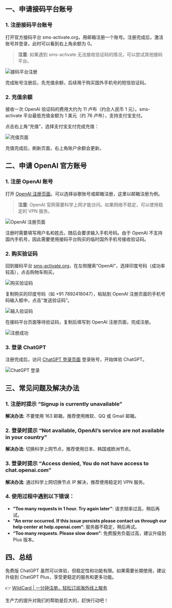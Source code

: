 ## 一、申请接码平台账号

### 1. 注册接码平台账号

打开官方接码平台 sms-activate.org，用邮箱注册一个账号。注册完成后，激活账号并登录，此时可以看到右上角余额为 0。

> **注意**: 如果遇到 sms-activate 无法接收验证码的情况，可以尝试其他接码平台。

![接码平台注册](https://gcore.jsdelivr.net/gh/btcltceth/blogassets@latest/c/img/chatgpt-1.png)

完成账号注册后，先充值余额，后续用于购买国外手机号的短信验证码。

### 2. 充值余额

接收一次 OpenAI 验证码的费用大约为 11 卢布（约合人民币 1 元）。sms-activate 平台最低充值金额为 1 美元（约 76 卢布），支持支付宝支付。

点击右上角“充值”，选择支付宝支付完成充值：

![充值页面](https://gcore.jsdelivr.net/gh/btcltceth/blogassets@latest/c/img/chatgpt-2.png)

充值完成后，刷新页面，右上角账户余额会更新。

## 二、申请 OpenAI 官方账号

### 1. 注册 OpenAI 账号

打开 [OpenAI 注册页面](https://bit.ly/bewildcard)。可以选择谷歌账号或邮箱注册，这里以邮箱注册为例。

> **注意**: OpenAI 官网需要科学上网才能访问。如果网络不稳定，可以使用稳定的 VPN 服务。

![OpenAI 注册页面](https://gcore.jsdelivr.net/gh/btcltceth/blogassets@latest/c/img/chatgpt-3.png)

注册时需要填写用户名和姓氏，随后会要求输入手机号码。由于 OpenAI 不支持国内手机号，因此需要使用接码平台购买的临时国外手机号接收验证码。

### 2. 购买验证码

回到接码平台 [sms-activate.org](https://bit.ly/bewildcard)，在左侧搜索“OpenAI”，选择印度号码（成功率较高），点击购物车购买。

![购买验证码](https://gcore.jsdelivr.net/gh/btcltceth/blogassets@latest/c/img/chatgpt-5.png)

复制购买的印度号码（如 +91 7892418047），粘贴到 OpenAI 注册页面的手机号码输入框中，点击“发送验证码”。

![输入验证码](https://gcore.jsdelivr.net/gh/btcltceth/blogassets@latest/c/img/chatgpt-8.png)

在接码平台页面等待验证码，复制后填写到 OpenAI 注册页面，完成注册。

![注册成功](https://gcore.jsdelivr.net/gh/btcltceth/blogassets@latest/c/img/chatgpt-9.png)

### 3. 登录 ChatGPT

注册完成后，访问 [ChatGPT 登录页面](https://bit.ly/bewildcard) 登录账号，开始体验 ChatGPT。

![ChatGPT 登录](https://gcore.jsdelivr.net/gh/btcltceth/blogassets@latest/c/img/chatgpt-11.png)

## 三、常见问题及解决办法

### 1. 注册时提示 “Signup is currently unavailable”

**解决办法**: 不要使用 163 邮箱，推荐使用微软、QQ 或 Gmail 邮箱。

### 2. 登录时提示 “Not available, OpenAI’s service are not available in your country”

**解决办法**: 切换科学上网节点，推荐使用日本、韩国或欧洲节点。

### 3. 登录时提示 “Access denied, You do not have access to chat.openai.com”

**解决办法**: 通过科学上网切换节点 IP 解决，推荐使用稳定的 VPN 服务。

### 4. 使用过程中遇到以下错误：

- **“Too many requests in 1 hour. Try again later”**: 请求频率过高，稍后再试。
- **“An error occurred. If this issue persists please contact us through our help center at help.openai.com”**: 服务器不稳定，稍后再试。
- **“Too many requests. Please slow down”**: 免费服务负载过高，建议升级到 Plus 版本。

## 四、总结

免费版 ChatGPT 虽然可以体验，但稳定性和功能有限。如果需要长期使用，建议升级到 ChatGPT Plus，享受更稳定的服务和更多功能。

👉 [WildCard | 一分钟注册，轻松订阅海外线上服务](https://bit.ly/bewildcard)

生产力的提升对我们的帮助是巨大的，赶快行动吧！